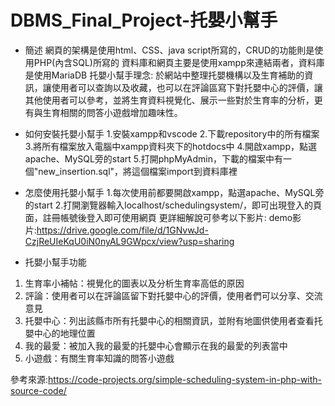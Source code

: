 # DBMS_Final_Project-托嬰小幫手
- 簡述
網頁的架構是使用html、CSS、java script所寫的，CRUD的功能則是使用PHP(內含SQL)所寫的
資料庫和網頁主要是使用xampp來連結兩者，資料庫是使用MariaDB
托嬰小幫手理念: 於網站中整理托嬰機構以及生育補助的資訊，讓使用者可以查詢以及收藏，也可以在評論區寫下對托嬰中心的評價，讓其他使用者可以參考，並將生育資料視覺化、展示一些對於生育率的分析，更有與生育相關的問答小遊戲增加趣味性。

- 如何安裝托嬰小幫手
1.安裝xampp和vscode
2.下載repository中的所有檔案
3.將所有檔案放入電腦中xampp資料夾下的hotdocs中
4.開啟xampp，點選apache、MySQL旁的start
5.打開phpMyAdmin，下載的檔案中有一個"new_insertion.sql"，將這個檔案import到資料庫裡

- 怎麼使用托嬰小幫手
1.每次使用前都要開啟xampp，點選apache、MySQL旁的start
2.打開瀏覽器輸入localhost/schedulingsystem/，即可出現登入的頁面，註冊帳號後登入即可使用網頁
更詳細解說可參考以下影片:
demo影片:https://drive.google.com/file/d/1GNvwJd-CzjReUIeKqU0iN0nyAL9GWpcx/view?usp=sharing

- 托嬰小幫手功能
1. 生育率小補帖：視覺化的圖表以及分析生育率高低的原因
2. 評論：使用者可以在評論區留下對托嬰中心的評價，使用者們可以分享、交流意見
3. 托嬰中心：列出該縣市所有托嬰中心的相關資訊，並附有地圖供使用者查看托嬰中心的地理位置
4. 我的最愛：被加入我的最愛的托嬰中心會顯示在我的最愛的列表當中
5. 小遊戲：有關生育率知識的問答小遊戲

參考來源:https://code-projects.org/simple-scheduling-system-in-php-with-source-code/
